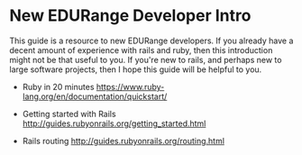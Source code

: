 # New EDURange Developer Intro

This guide is a resource to new EDURange developers. If you already have
a decent amount of experience with rails and ruby, then this introduction
might not be that useful to you. If you're new to rails, and perhaps new
to large software projects, then I hope this guide will be helpful to you.

- Ruby in 20 minutes
https://www.ruby-lang.org/en/documentation/quickstart/

- Getting started with Rails
http://guides.rubyonrails.org/getting_started.html

- Rails routing
http://guides.rubyonrails.org/routing.html